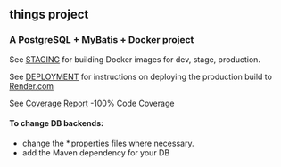 ## things project

### A PostgreSQL + MyBatis + Docker project

See [STAGING](./STAGING.MD) for building Docker images for dev, stage, production.

See [DEPLOYMENT](./DEPLOYMENT.MD) for instructions on deploying the production build to [Render.com](https://render.com)

See [Coverage Report](https://raw.github.com/randycasburn/things/tree/main/coverageReport)  -100% Code Coverage
#### To change DB backends: 
- change the *.properties files where necessary.
- add the Maven dependency for your DB

